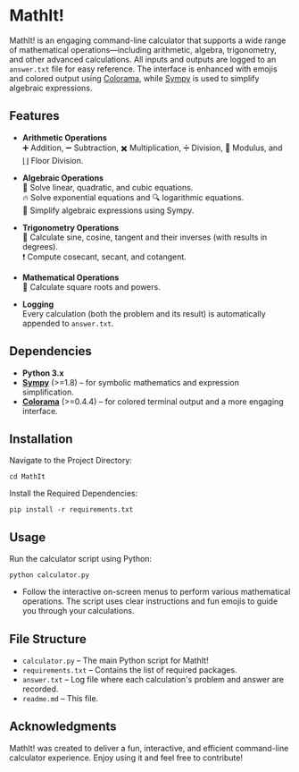 # MathIt!

MathIt! is an engaging command-line calculator that supports a wide range of mathematical operations—including arithmetic, algebra, trigonometry, and other advanced calculations. All inputs and outputs are logged to an `answer.txt` file for easy reference. The interface is enhanced with emojis and colored output using [Colorama](https://pypi.org/project/colorama/), while [Sympy](https://www.sympy.org/) is used to simplify algebraic expressions.

## Features

- **Arithmetic Operations**  
  ➕ Addition, ➖ Subtraction, ✖️ Multiplication, ➗ Division, 🔢 Modulus, and ⌊⌋ Floor Division.

- **Algebraic Operations**  
  📐 Solve linear, quadratic, and cubic equations.  
  🔥 Solve exponential equations and 🔍 logarithmic equations.  
  🧩 Simplify algebraic expressions using Sympy.

- **Trigonometry Operations**  
  🌟 Calculate sine, cosine, tangent and their inverses (with results in degrees).  
  ❗ Compute cosecant, secant, and cotangent.

- **Mathematical Operations**  
  🧮 Calculate square roots and powers.

- **Logging**  
  Every calculation (both the problem and its result) is automatically appended to `answer.txt`.

## Dependencies

- **Python 3.x**
- [**Sympy**](https://www.sympy.org/) (>=1.8) – for symbolic mathematics and expression simplification.
- [**Colorama**](https://pypi.org/project/colorama/) (>=0.4.4) – for colored terminal output and a more engaging interface.

## Installation

Navigate to the Project Directory:

```
cd MathIt
```

Install the Required Dependencies:
```
pip install -r requirements.txt
```

## Usage
Run the calculator script using Python:
```
python calculator.py
```
- Follow the interactive on-screen menus to perform various mathematical operations. The script uses clear instructions and fun emojis to guide you through your calculations.

## File Structure
- `calculator.py` – The main Python script for MathIt!
- `requirements.txt` – Contains the list of required packages.
- `answer.txt` – Log file where each calculation's problem and answer are recorded.
- `readme.md` – This file.

## Acknowledgments
MathIt! was created to deliver a fun, interactive, and efficient command-line calculator experience. Enjoy using it and feel free to contribute!
